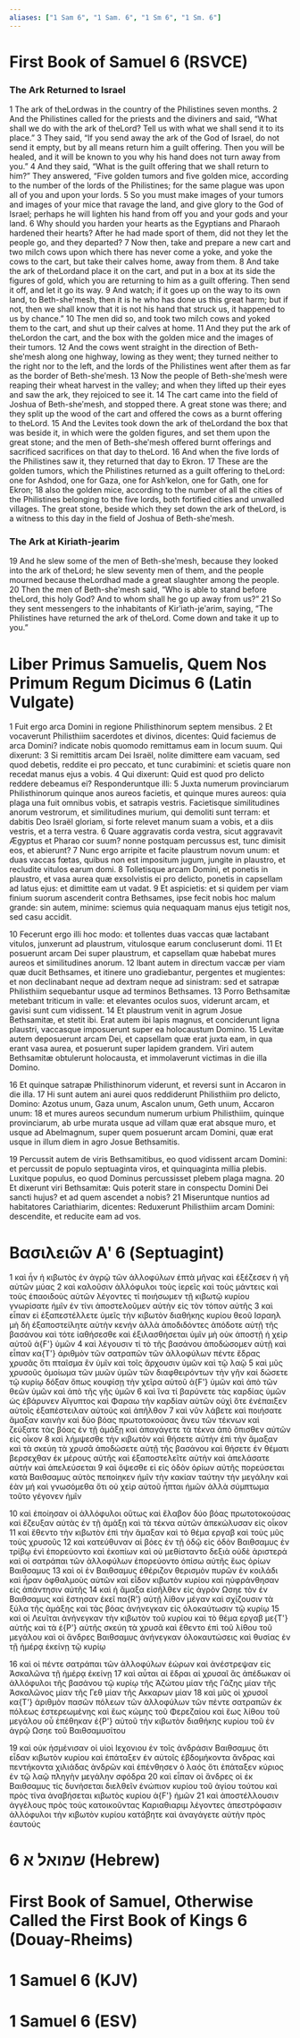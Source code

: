 ```yaml
---
aliases: ["1 Sam 6", "1 Sam. 6", "1 Sm 6", "1 Sm. 6"]
---
```



# First Book of Samuel 6 (RSVCE)

### The Ark Returned to Israel
1 The ark of theLordwas in the country of the Philistines seven months.
2 And the Philistines called for the priests and the diviners and said, “What shall we do with the ark of theLord? Tell us with what we shall send it to its place.”
3 They said, “If you send away the ark of the God of Israel, do not send it empty, but by all means return him a guilt offering. Then you will be healed, and it will be known to you why his hand does not turn away from you.”
4 And they said, “What is the guilt offering that we shall return to him?” They answered, “Five golden tumors and five golden mice, according to the number of the lords of the Philistines; for the same plague was upon all of you and upon your lords.
5 So you must make images of your tumors and images of your mice that ravage the land, and give glory to the God of Israel; perhaps he will lighten his hand from off you and your gods and your land.
6 Why should you harden your hearts as the Egyptians and Pharaoh hardened their hearts? After he had made sport of them, did not they let the people go, and they departed?
7 Now then, take and prepare a new cart and two milch cows upon which there has never come a yoke, and yoke the cows to the cart, but take their calves home, away from them.
8 And take the ark of theLordand place it on the cart, and put in a box at its side the figures of gold, which you are returning to him as a guilt offering. Then send it off, and let it go its way.
9 And watch; if it goes up on the way to its own land, to Beth-sheʹmesh, then it is he who has done us this great harm; but if not, then we shall know that it is not his hand that struck us, it happened to us by chance.”
10 The men did so, and took two milch cows and yoked them to the cart, and shut up their calves at home.
11 And they put the ark of theLordon the cart, and the box with the golden mice and the images of their tumors.
12 And the cows went straight in the direction of Beth-sheʹmesh along one highway, lowing as they went; they turned neither to the right nor to the left, and the lords of the Philistines went after them as far as the border of Beth-sheʹmesh.
13 Now the people of Beth-sheʹmesh were reaping their wheat harvest in the valley; and when they lifted up their eyes and saw the ark, they rejoiced to see it.
14 The cart came into the field of Joshua of Beth-sheʹmesh, and stopped there. A great stone was there; and they split up the wood of the cart and offered the cows as a burnt offering to theLord.
15 And the Levites took down the ark of theLordand the box that was beside it, in which were the golden figures, and set them upon the great stone; and the men of Beth-sheʹmesh offered burnt offerings and sacrificed sacrifices on that day to theLord.
16 And when the five lords of the Philistines saw it, they returned that day to Ekron.
17 These are the golden tumors, which the Philistines returned as a guilt offering to theLord: one for Ashdod, one for Gaza, one for Ashʹkelon, one for Gath, one for Ekron;
18 also the golden mice, according to the number of all the cities of the Philistines belonging to the five lords, both fortified cities and unwalled villages. The great stone, beside which they set down the ark of theLord, is a witness to this day in the field of Joshua of Beth-sheʹmesh.
### The Ark at Kiriath-jearim
19 And he slew some of the men of Beth-sheʹmesh, because they looked into the ark of theLord; he slew seventy men of them, and the people mourned because theLordhad made a great slaughter among the people.
20 Then the men of Beth-sheʹmesh said, “Who is able to stand before theLord, this holy God? And to whom shall he go up away from us?”
21 So they sent messengers to the inhabitants of Kirʹiath-jeʹarim, saying, “The Philistines have returned the ark of theLord. Come down and take it up to you.”


# Liber Primus Samuelis, Quem Nos Primum Regum Dicimus 6 (Latin Vulgate)

1 Fuit ergo arca Domini in regione Philisthinorum septem mensibus.
2 Et vocaverunt Philisthiim sacerdotes et divinos, dicentes: Quid faciemus de arca Domini? indicate nobis quomodo remittamus eam in locum suum. Qui dixerunt:
3 Si remittitis arcam Dei Israël, nolite dimittere eam vacuam, sed quod debetis, reddite ei pro peccato, et tunc curabimini: et scietis quare non recedat manus ejus a vobis.
4 Qui dixerunt: Quid est quod pro delicto reddere debeamus ei? Responderuntque illi:
5 Juxta numerum provinciarum Philisthinorum quinque anos aureos facietis, et quinque mures aureos: quia plaga una fuit omnibus vobis, et satrapis vestris. Facietisque similitudines anorum vestrorum, et similitudines murium, qui demoliti sunt terram: et dabitis Deo Israël gloriam, si forte relevet manum suam a vobis, et a diis vestris, et a terra vestra.
6 Quare aggravatis corda vestra, sicut aggravavit Ægyptus et Pharao cor suum? nonne postquam percussus est, tunc dimisit eos, et abierunt?
7 Nunc ergo arripite et facite plaustrum novum unum: et duas vaccas fœtas, quibus non est impositum jugum, jungite in plaustro, et recludite vitulos earum domi.
8 Tolletisque arcam Domini, et ponetis in plaustro, et vasa aurea quæ exsolvistis ei pro delicto, ponetis in capsellam ad latus ejus: et dimittite eam ut vadat.
9 Et aspicietis: et si quidem per viam finium suorum ascenderit contra Bethsames, ipse fecit nobis hoc malum grande: sin autem, minime: sciemus quia nequaquam manus ejus tetigit nos, sed casu accidit.

10 Fecerunt ergo illi hoc modo: et tollentes duas vaccas quæ lactabant vitulos, junxerunt ad plaustrum, vitulosque earum concluserunt domi.
11 Et posuerunt arcam Dei super plaustrum, et capsellam quæ habebat mures aureos et similitudines anorum.
12 Ibant autem in directum vaccæ per viam quæ ducit Bethsames, et itinere uno gradiebantur, pergentes et mugientes: et non declinabant neque ad dextram neque ad sinistram: sed et satrapæ Philisthiim sequebantur usque ad terminos Bethsames.
13 Porro Bethsamitæ metebant triticum in valle: et elevantes oculos suos, viderunt arcam, et gavisi sunt cum vidissent.
14 Et plaustrum venit in agrum Josue Bethsamitæ, et stetit ibi. Erat autem ibi lapis magnus, et conciderunt ligna plaustri, vaccasque imposuerunt super ea holocaustum Domino.
15 Levitæ autem deposuerunt arcam Dei, et capsellam quæ erat juxta eam, in qua erant vasa aurea, et posuerunt super lapidem grandem. Viri autem Bethsamitæ obtulerunt holocausta, et immolaverunt victimas in die illa Domino.

16 Et quinque satrapæ Philisthinorum viderunt, et reversi sunt in Accaron in die illa.
17 Hi sunt autem ani aurei quos reddiderunt Philisthiim pro delicto, Domino: Azotus unum, Gaza unum, Ascalon unum, Geth unum, Accaron unum:
18 et mures aureos secundum numerum urbium Philisthiim, quinque provinciarum, ab urbe murata usque ad villam quæ erat absque muro, et usque ad Abelmagnum, super quem posuerunt arcam Domini, quæ erat usque in illum diem in agro Josue Bethsamitis.

19 Percussit autem de viris Bethsamitibus, eo quod vidissent arcam Domini: et percussit de populo septuaginta viros, et quinquaginta millia plebis. Luxitque populus, eo quod Dominus percussisset plebem plaga magna.
20 Et dixerunt viri Bethsamitæ: Quis poterit stare in conspectu Domini Dei sancti hujus? et ad quem ascendet a nobis?
21 Miseruntque nuntios ad habitatores Cariathiarim, dicentes: Reduxerunt Philisthiim arcam Domini: descendite, et reducite eam ad vos.


# Βασιλειῶν Αʹ 6 (Septuagint)

1 καὶ ἦν ἡ κιβωτὸς ἐν ἀγρῷ τῶν ἀλλοφύλων ἑπτὰ μῆνας καὶ ἐξέζεσεν ἡ γῆ αὐτῶν μύας
2 καὶ καλοῦσιν ἀλλόφυλοι τοὺς ἱερεῖς καὶ τοὺς μάντεις καὶ τοὺς ἐπαοιδοὺς αὐτῶν λέγοντες τί ποιήσωμεν τῇ κιβωτῷ κυρίου γνωρίσατε ἡμῖν ἐν τίνι ἀποστελοῦμεν αὐτὴν εἰς τὸν τόπον αὐτῆς
3 καὶ εἶπαν εἰ ἐξαπεστέλλετε ὑμεῖς τὴν κιβωτὸν διαθήκης κυρίου θεοῦ Ισραηλ μὴ δὴ ἐξαποστείλητε αὐτὴν κενήν ἀλλὰ ἀποδιδόντες ἀπόδοτε αὐτῇ τῆς βασάνου καὶ τότε ἰαθήσεσθε καὶ ἐξιλασθήσεται ὑμῖν μὴ οὐκ ἀποστῇ ἡ χεὶρ αὐτοῦ ἀ{F'} ὑμῶν
4 καὶ λέγουσιν τί τὸ τῆς βασάνου ἀποδώσομεν αὐτῇ καὶ εἶπαν κα{T'} ἀριθμὸν τῶν σατραπῶν τῶν ἀλλοφύλων πέντε ἕδρας χρυσᾶς ὅτι πταῖσμα ἓν ὑμῖν καὶ τοῖς ἄρχουσιν ὑμῶν καὶ τῷ λαῷ
5 καὶ μῦς χρυσοῦς ὁμοίωμα τῶν μυῶν ὑμῶν τῶν διαφθειρόντων τὴν γῆν καὶ δώσετε τῷ κυρίῳ δόξαν ὅπως κουφίσῃ τὴν χεῖρα αὐτοῦ ἀ{F'} ὑμῶν καὶ ἀπὸ τῶν θεῶν ὑμῶν καὶ ἀπὸ τῆς γῆς ὑμῶν
6 καὶ ἵνα τί βαρύνετε τὰς καρδίας ὑμῶν ὡς ἐβάρυνεν Αἴγυπτος καὶ Φαραω τὴν καρδίαν αὐτῶν οὐχὶ ὅτε ἐνέπαιξεν αὐτοῖς ἐξαπέστειλαν αὐτούς καὶ ἀπῆλθον
7 καὶ νῦν λάβετε καὶ ποιήσατε ἅμαξαν καινὴν καὶ δύο βόας πρωτοτοκούσας ἄνευ τῶν τέκνων καὶ ζεύξατε τὰς βόας ἐν τῇ ἁμάξῃ καὶ ἀπαγάγετε τὰ τέκνα ἀπὸ ὄπισθεν αὐτῶν εἰς οἶκον
8 καὶ λήμψεσθε τὴν κιβωτὸν καὶ θήσετε αὐτὴν ἐπὶ τὴν ἅμαξαν καὶ τὰ σκεύη τὰ χρυσᾶ ἀποδώσετε αὐτῇ τῆς βασάνου καὶ θήσετε ἐν θέματι βερσεχθαν ἐκ μέρους αὐτῆς καὶ ἐξαποστελεῖτε αὐτὴν καὶ ἀπελάσατε αὐτήν καὶ ἀπελεύσεται
9 καὶ ὄψεσθε εἰ εἰς ὁδὸν ὁρίων αὐτῆς πορεύσεται κατὰ Βαιθσαμυς αὐτὸς πεποίηκεν ἡμῖν τὴν κακίαν ταύτην τὴν μεγάλην καὶ ἐὰν μή καὶ γνωσόμεθα ὅτι οὐ χεὶρ αὐτοῦ ἧπται ἡμῶν ἀλλὰ σύμπτωμα τοῦτο γέγονεν ἡμῖν

10 καὶ ἐποίησαν οἱ ἀλλόφυλοι οὕτως καὶ ἔλαβον δύο βόας πρωτοτοκούσας καὶ ἔζευξαν αὐτὰς ἐν τῇ ἁμάξῃ καὶ τὰ τέκνα αὐτῶν ἀπεκώλυσαν εἰς οἶκον
11 καὶ ἔθεντο τὴν κιβωτὸν ἐπὶ τὴν ἅμαξαν καὶ τὸ θέμα εργαβ καὶ τοὺς μῦς τοὺς χρυσοῦς
12 καὶ κατεύθυναν αἱ βόες ἐν τῇ ὁδῷ εἰς ὁδὸν Βαιθσαμυς ἐν τρίβῳ ἑνὶ ἐπορεύοντο καὶ ἐκοπίων καὶ οὐ μεθίσταντο δεξιὰ οὐδὲ ἀριστερά καὶ οἱ σατράπαι τῶν ἀλλοφύλων ἐπορεύοντο ὀπίσω αὐτῆς ἕως ὁρίων Βαιθσαμυς
13 καὶ οἱ ἐν Βαιθσαμυς ἐθέριζον θερισμὸν πυρῶν ἐν κοιλάδι καὶ ἦραν ὀφθαλμοὺς αὐτῶν καὶ εἶδον κιβωτὸν κυρίου καὶ ηὐφράνθησαν εἰς ἀπάντησιν αὐτῆς
14 καὶ ἡ ἅμαξα εἰσῆλθεν εἰς ἀγρὸν Ωσηε τὸν ἐν Βαιθσαμυς καὶ ἔστησαν ἐκεῖ πα{R'} αὐτῇ λίθον μέγαν καὶ σχίζουσιν τὰ ξύλα τῆς ἁμάξης καὶ τὰς βόας ἀνήνεγκαν εἰς ὁλοκαύτωσιν τῷ κυρίῳ
15 καὶ οἱ Λευῖται ἀνήνεγκαν τὴν κιβωτὸν τοῦ κυρίου καὶ τὸ θέμα εργαβ με{T'} αὐτῆς καὶ τὰ ἐ{P'} αὐτῆς σκεύη τὰ χρυσᾶ καὶ ἔθεντο ἐπὶ τοῦ λίθου τοῦ μεγάλου καὶ οἱ ἄνδρες Βαιθσαμυς ἀνήνεγκαν ὁλοκαυτώσεις καὶ θυσίας ἐν τῇ ἡμέρᾳ ἐκείνῃ τῷ κυρίῳ

16 καὶ οἱ πέντε σατράπαι τῶν ἀλλοφύλων ἑώρων καὶ ἀνέστρεψαν εἰς Ἀσκαλῶνα τῇ ἡμέρᾳ ἐκείνῃ
17 καὶ αὗται αἱ ἕδραι αἱ χρυσαῖ ἃς ἀπέδωκαν οἱ ἀλλόφυλοι τῆς βασάνου τῷ κυρίῳ τῆς Ἀζώτου μίαν τῆς Γάζης μίαν τῆς Ἀσκαλῶνος μίαν τῆς Γεθ μίαν τῆς Ακκαρων μίαν
18 καὶ μῦς οἱ χρυσοῖ κα{T'} ἀριθμὸν πασῶν πόλεων τῶν ἀλλοφύλων τῶν πέντε σατραπῶν ἐκ πόλεως ἐστερεωμένης καὶ ἕως κώμης τοῦ Φερεζαίου καὶ ἕως λίθου τοῦ μεγάλου οὗ ἐπέθηκαν ἐ{P'} αὐτοῦ τὴν κιβωτὸν διαθήκης κυρίου τοῦ ἐν ἀγρῷ Ωσηε τοῦ Βαιθσαμυσίτου

19 καὶ οὐκ ἠσμένισαν οἱ υἱοὶ Ιεχονιου ἐν τοῖς ἀνδράσιν Βαιθσαμυς ὅτι εἶδαν κιβωτὸν κυρίου καὶ ἐπάταξεν ἐν αὐτοῖς ἑβδομήκοντα ἄνδρας καὶ πεντήκοντα χιλιάδας ἀνδρῶν καὶ ἐπένθησεν ὁ λαός ὅτι ἐπάταξεν κύριος ἐν τῷ λαῷ πληγὴν μεγάλην σφόδρα
20 καὶ εἶπαν οἱ ἄνδρες οἱ ἐκ Βαιθσαμυς τίς δυνήσεται διελθεῖν ἐνώπιον κυρίου τοῦ ἁγίου τούτου καὶ πρὸς τίνα ἀναβήσεται κιβωτὸς κυρίου ἀ{F'} ἡμῶν
21 καὶ ἀποστέλλουσιν ἀγγέλους πρὸς τοὺς κατοικοῦντας Καριαθιαριμ λέγοντες ἀπεστρόφασιν ἀλλόφυλοι τὴν κιβωτὸν κυρίου κατάβητε καὶ ἀναγάγετε αὐτὴν πρὸς ἑαυτούς


# 6 שמואל א (Hebrew)


# First Book of Samuel, Otherwise Called the First Book of Kings 6 (Douay-Rheims)


# 1 Samuel 6 (KJV)


# 1 Samuel 6 (ESV)

